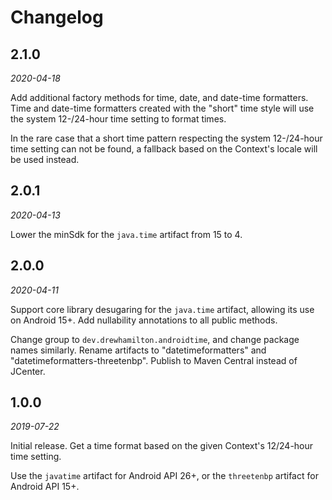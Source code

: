 # Changelog

## 2.1.0
_2020-04-18_

Add additional factory methods for time, date, and date-time formatters. Time and date-time
formatters created with the "short" time style will use the system 12-/24-hour time setting to
format times.

In the rare case that a short time pattern respecting the system 12-/24-hour time
setting can not be found, a fallback based on the Context's locale will be used instead.

## 2.0.1
_2020-04-13_

Lower the minSdk for the `java.time` artifact from 15 to 4.

## 2.0.0
_2020-04-11_

Support core library desugaring for the `java.time` artifact, allowing its use on Android 15+. Add
nullability annotations to all public methods.

Change group to `dev.drewhamilton.androidtime`, and change package names similarly. Rename artifacts
to "datetimeformatters" and "datetimeformatters-threetenbp". Publish to Maven Central instead of
JCenter.

## 1.0.0
_2019-07-22_

Initial release. Get a time format based on the given Context's 12/24-hour time setting.

Use the `javatime` artifact for Android API 26+, or the `threetenbp` artifact for Android API 15+.
